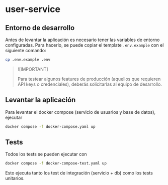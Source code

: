 # user-service

## Entorno de desarrollo

Antes de levantar la aplicación es necesario tener las variables de entorno configuradas.
Para hacerlo, se puede copiar el template `.env.example` con el siguiente comando:

```bash
cp .env.example .env
```

> ![IMPORTANT]
>
> Para testear algunos features de producción (aquellos que requieren API keys o credenciales), deberás solicitarlas al equipo de desarrollo.

## Levantar la aplicación

Para levantar el docker compose (servicio de usuarios y base de datos), ejecutar

```bash
docker compose -f docker-compose.yaml up
```

## Tests

Todos los tests se pueden ejecutar con

```bash
docker compose -f docker-compose-test.yaml up
```

Esto ejecuta tanto los test de integración (servicio + db) como los tests unitarios.
